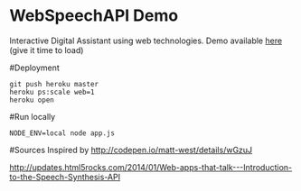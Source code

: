 WebSpeechAPI Demo
===========
Interactive Digital Assistant using web technologies. Demo available <a href="https://stormy-taiga-6556.herokuapp.com/">here</a> (give it time to load)


#Deployment

    git push heroku master
    heroku ps:scale web=1
    heroku open

#Run locally

    NODE_ENV=local node app.js



#Sources
Inspired by http://codepen.io/matt-west/details/wGzuJ

http://updates.html5rocks.com/2014/01/Web-apps-that-talk---Introduction-to-the-Speech-Synthesis-API

